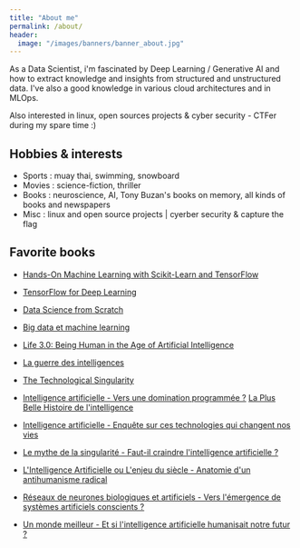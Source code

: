 ```yaml
---
title: "About me"
permalink: /about/
header:
  image: "/images/banners/banner_about.jpg"
---
```


As a Data Scientist, i'm fascinated by Deep Learning / Generative AI and how to extract knowledge and insights from structured and unstructured data. I've also a good knowledge in various cloud architectures and in MLOps.

Also interested in linux, open sources projects & cyber security - CTFer during my spare time :)


## Hobbies & interests
* Sports : muay thai, swimming, snowboard
* Movies : science-fiction, thriller
* Books : neuroscience, AI, Tony Buzan's books on memory, all kinds of books and newspapers 
* Misc : linux and open source projects | cyerber security & capture the flag

## Favorite books

* [Hands-On Machine Learning with Scikit-Learn and TensorFlow](https://www.amazon.fr/Hands-Machine-Learning-Scikit-Learn-TensorFlow/dp/1491962291)
* [TensorFlow for Deep Learning](http://shop.oreilly.com/product/0636920065869.do)
* [Data Science from Scratch](https://www.oreilly.com/library/view/data-science-from/9781492041122/)
* [Big data et machine learning](https://www.eyrolles.com/Informatique/Livre/big-data-et-machine-learning-9782100790371/)


* [Life 3.0: Being Human in the Age of Artificial Intelligence](https://www.amazon.com/Life-3-0-Being-Artificial-Intelligence/dp/1101946598)
* [La guerre des intelligences](https://livre.fnac.com/a10637897/Laurent-Alexandre-La-guerre-des-intelligences)
* [The Technological Singularity](https://mitpress.mit.edu/books/technological-singularity)
* [Intelligence artificielle - Vers une domination programmée ?](https://www.eyrolles.com/Sciences/Livre/intelligence-artificielle-9791031802138/)
 [La Plus Belle Histoire de l'intelligence](https://livre.fnac.com/a12534044/Stanislas-Dehaene-La-Plus-Belle-Histoire-de-l-intelligence)
* [Intelligence artificielle - Enquête sur ces technologies qui changent nos vies](https://www.eyrolles.com/Informatique/Livre/intelligence-artificielle-9782081445253/)
* [Le mythe de la singularité - Faut-il craindre l'intelligence artificielle ?](https://www.eyrolles.com/Sciences/Livre/le-mythe-de-la-singularite-9782021309997/)
* [L'Intelligence Artificielle ou L'enjeu du siècle - Anatomie d'un antihumanisme radical](https://www.eyrolles.com/Sciences/Livre/l-intelligence-artificielle-ou-l-enjeu-du-siecle-9782373090505/)
* [Réseaux de neurones biologiques et artificiels - Vers l'émergence de systèmes artificiels conscients ?](https://www.eyrolles.com/Sciences/Livre/reseaux-de-neurones-biologiques-et-artificiels-9782804176068/)
* [Un monde meilleur - Et si l'intelligence artificielle humanisait notre futur ?](https://www.eyrolles.com/Informatique/Livre/un-monde-meilleur-9782840019480/)


